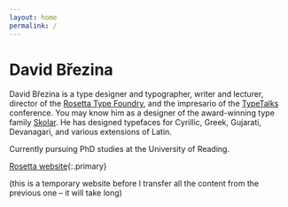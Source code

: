 ```yaml
---
layout: home
permalink: /
---
```


# David Březina

David Březina is a type designer and typographer, writer and lecturer, director of the [Rosetta Type Foundry](http://rosettatype.com), and the impresario of the [TypeTalks](http://typetalks.org) conference. You may know him as a designer of the award-winning type family [Skolar](http://rosettatype.com/Skolar). He has designed typefaces for Cyrillic, Greek, Gujarati, Devanagari, and various extensions of Latin.

Currently pursuing PhD studies at the University of Reading.

[Rosetta website](http://rosettatype.com){:.primary}

(this is a temporary website before I transfer all the content from the previous one – it will take long)